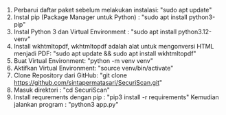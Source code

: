 1. Perbarui daftar paket sebelum melakukan instalasi: "sudo apt update"
2. Instal pip (Package Manager untuk Python) : "sudo apt install python3-pip"
3. Instal Python 3 dan Virtual Environment : "sudo apt install python3.12-venv" 
4. Install wkhtmltopdf, wkhtmltopdf adalah alat untuk mengonversi HTML menjadi PDF:
"sudo apt update && sudo apt install wkhtmltopdf"
5. Buat Virtual Environment: "python -m venv venv"
6. Aktifkan Virtual Environment: "source venv/bin/activate"
7. Clone Repository dari GitHub:
"git clone https://github.com/sintapermatasari/SecuriScan.git" 
8. Masuk direktori : "cd SecuriScan"
9. Install requrements dengan pip : "pip3 install -r requirements"
Kemudian jalankan program : "python3 app.py"
